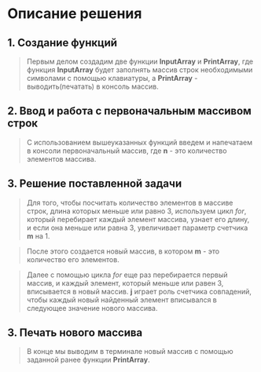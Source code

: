 # Описание решения

## 1. Создание функций
> Первым делом создадим две функции **InputArray** и **PrintArray**, где функция **InputArray** будет заполнять массив строк необходимыми символами с помощью клавиатуры, а **PrintArray** - выводить(печатать) в консоль массив.

## 2. Ввод и работа с первоначальным массивом строк
> С использованием вышеуказанных функций введем и напечатаем в консоли первоначальный массив, где **n** - это количество элементов массива. 

## 3. Решение поставленной задачи
> Для того, чтобы посчитать количество элементов в массиве строк, длина которых меньше или равно 3, используем цикл *for*, который перебирает каждый элемент массива, узнает его длину, и если она меньше или равна 3, увеличивает параметр счетчика **m** на 1. 

> После этого создается новый массив, в котором **m** - это количество его элементов. 

> Далее с помощью цикла *for* еще раз перебирается первый массив, и каждый элемент, который меньше или равен 3, вписывается в новый массив. **j** играет роль счетчика совпадений, чтобы каждый новый найденный элемент вписывался в следующее значение нового массива.

## 3. Печать нового массива
> В конце мы выводим в терминале новый массив с помощью заданной ранее функции **PrintArray**.
